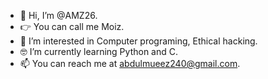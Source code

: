 - 👋 Hi, I’m @AMZ26.
- 👉 You can call me Moiz.
- 👀 I’m interested in Computer programing, Ethical hacking.
- 🤓 I’m currently learning Python and C.
- 📫 You can reach me at abdulmueez240@gmail.com. 

<!---
AMZ26/AMZ26 is a ✨ special ✨ repository because its `README.md` (this file) appears on your GitHub profile.
You can click the Preview link to take a look at your changes.
--->

